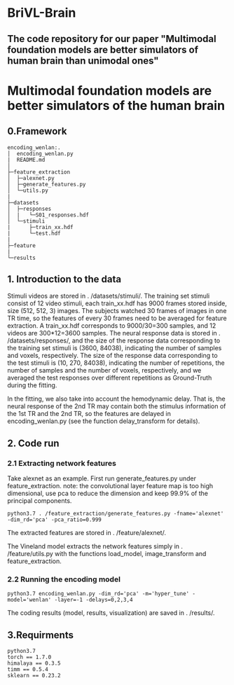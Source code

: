 # BriVL-Brain
## The code repository for our paper "Multimodal foundation models are better simulators of human brain than unimodal ones"

#  Multimodal foundation models are better simulators of the human brain
## 0.Framework
```
encoding_wenlan:.
│  encoding_wenlan.py
|  README.md
│
├─feature_extraction
│  ├─alexnet.py
│  ├─generate_features.py
│  └─utils.py
|
├─datasets
│  ├─responses
│  |   └─S01_responses.hdf
│  └─stimuli
|      ├─train_xx.hdf
|      └─test.hdf
|
├─feature
|
└─results
```

## 1. Introduction to the data
Stimuli videos are stored in . /datasets/stimuli/. The training set stimuli consist of 12 video stimuli, each train_xx.hdf has 9000 frames stored inside, size (512, 512, 3) images. The subjects watched 30 frames of images in one TR time, so the features of every 30 frames need to be averaged for feature extraction. A train_xx.hdf corresponds to 9000/30=300 samples, and 12 videos are 300*12=3600 samples. The neural response data is stored in . /datasets/responses/, and the size of the response data corresponding to the training set stimuli is (3600, 84038), indicating the number of samples and voxels, respectively. The size of the response data corresponding to the test stimuli is (10, 270, 84038), indicating the number of repetitions, the number of samples and the number of voxels, respectively, and we averaged the test responses over different repetitions as Ground-Truth during the fitting.

In the fitting, we also take into account the hemodynamic delay. That is, the neural response of the 2nd TR may contain both the stimulus information of the 1st TR and the 2nd TR, so the features are delayed in encoding_wenlan.py (see the function delay_transform for details).

## 2. Code run
### 2.1 Extracting network features

Take alexnet as an example. First run generate_features.py under feature_extraction. note: the convolutional layer feature map is too high dimensional, use pca to reduce the dimension and keep 99.9% of the principal components.
```shell
python3.7 . /feature_extraction/generate_features.py -fname='alexnet' -dim_rd='pca' -pca_ratio=0.999
```
The extracted features are stored in . /feature/alexnet/.

The Vineland model extracts the network features simply in . /feature/utils.py with the functions load_model, image_transform and feature_extraction.

### 2.2 Running the encoding model
```shell
python3.7 encoding_wenlan.py -dim_rd='pca' -m='hyper_tune' -model='wenlan' -layer=-1 -delays=0,2,3,4
```
The coding results (model, results, visualization) are saved in . /results/.


## 3.Requirments
```
python3.7
torch == 1.7.0
himalaya == 0.3.5
timm == 0.5.4
sklearn == 0.23.2
```
